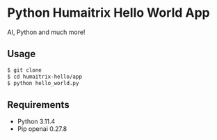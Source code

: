 
# Python Humaitrix Hello World App

AI, Python and much more!

## Usage

```bash
$ git clone
$ cd humaitrix-hello/app
$ python hello_world.py
```

## Requirements

- Python 3.11.4
- Pip openai 0.27.8 